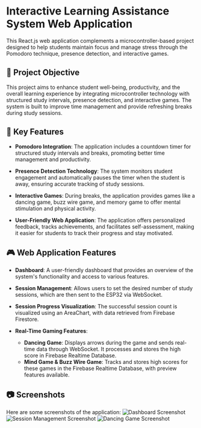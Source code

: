 # Interactive Learning Assistance System Web Application

This React.js web application complements a microcontroller-based project designed to help students maintain focus and manage stress through the Pomodoro technique, presence detection, and interactive games.

## 🎯 Project Objective

This project aims to enhance student well-being, productivity, and the overall learning experience by integrating microcontroller technology with structured study intervals, presence detection, and interactive games. The system is built to improve time management and provide refreshing breaks during study sessions.

## 🎯 Key Features

- **Pomodoro Integration**: The application includes a countdown timer for structured study intervals and breaks, promoting better time management and productivity.
  
- **Presence Detection Technology**: The system monitors student engagement and automatically pauses the timer when the student is away, ensuring accurate tracking of study sessions.

- **Interactive Games**: During breaks, the application provides games like a dancing game, buzz wire game, and memory game to offer mental stimulation and physical activity.

- **User-Friendly Web Application**: The application offers personalized feedback, tracks achievements, and facilitates self-assessment, making it easier for students to track their progress and stay motivated.

## 🎮 Web Application Features

- **Dashboard**: A user-friendly dashboard that provides an overview of the system's functionality and access to various features.

- **Session Management**: Allows users to set the desired number of study sessions, which are then sent to the ESP32 via WebSocket.

- **Session Progress Visualization**: The successful session count is visualized using an AreaChart, with data retrieved from Firebase Firestore.

- **Real-Time Gaming Features**: 
  - **Dancing Game**: Displays arrows during the game and sends real-time data through WebSocket. It processes and stores the high score in Firebase Realtime Database.
  - **Mind Game & Buzz Wire Game**: Tracks and stores high scores for these games in the Firebase Realtime Database, with preview features available.

## 📷 Screenshots
Here are some screenshots of the application:
![Dashboard Screenshot](src/assets/screenshots/dashboard.png)
![Session Management Screenshot](screenshots/session-management.png)
![Dancing Game Screenshot](screenshots/dancing-game.png)
